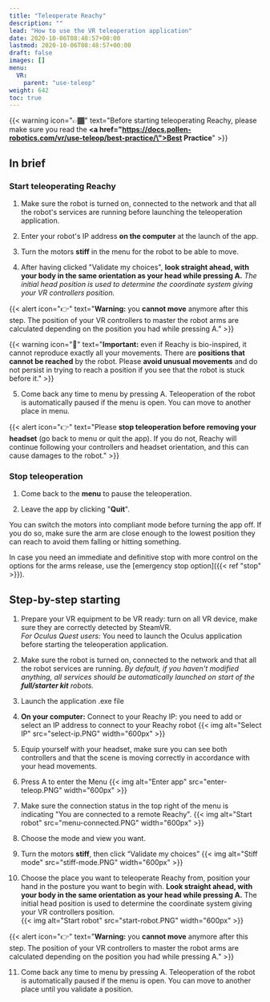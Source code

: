 ```yaml
---
title: "Teleoperate Reachy"
description: ""
lead: "How to use the VR teleoperation application"
date: 2020-10-06T08:48:57+00:00
lastmod: 2020-10-06T08:48:57+00:00
draft: false
images: []
menu:
  VR:
    parent: "use-teleop"
weight: 642
toc: true
---
```


{{< warning icon="👉🏾" text="Before starting teleoperating Reachy, please make sure you read the  <b><a href=\"https://docs.pollen-robotics.com/vr/use-teleop/best-practice/\">Best Practice</a></b>" >}}

## In brief

### Start teleoperating Reachy

1. Make sure the robot is turned on, connected to the network and that all the robot's services are running before launching the teleoperation application.

2. Enter your robot's IP address **on the computer** at the launch of the app.

3. Turn the motors **stiff** in the menu for the robot to be able to move.

4. After having clicked "Validate my choices", **look straight ahead, with your body in the same orientation as your head while pressing A.** *The initial head position is used to determine the coordinate system giving your VR controllers position.* 

{{< alert icon="👉" text="<b>Warning:</b> you <b>cannot move</b> anymore after this step. The position of your VR controllers to master the robot arms are calculated depending on the position you had while pressing A." >}}

{{< warning icon="🚨" text="<b>Important:</b> even if Reachy is bio-inspired, it cannot reproduce exactly all your movements. There are <b>positions that cannot be reached</b> by the robot. Please <b>avoid unusual movements</b> and do not persist in trying to reach a position if you see that the robot is stuck before it." >}}

5. Come back any time to menu by pressing A. Teleoperation of the robot is automatically paused if the menu is open. You can move to another place in menu.

{{< alert icon="👉" text="Please <b>stop teleoperation before removing your headset</b> (go back to menu or quit the app). If you do not, Reachy will continue following your controllers and headset orientation, and this can cause damages to the robot." >}}

### Stop teleoperation

1. Come back to the **menu** to pause the teleoperation.  

2. Leave the app by clicking "**Quit**".  

You can switch the motors into compliant mode before turning the app off. If you do so, make sure the arm are close enough to the lowest position they can reach to avoid them falling or hitting something.  

In case you need an immediate and definitive stop with more control on the options for the arms release, use the [emergency stop option]({{< ref "stop" >}}).

## Step-by-step starting
1. Prepare your VR equipment to be VR ready: turn on all VR device, make sure they are correctly detected by SteamVR.  
  *For Oculus Quest users:*
  You need to launch the Oculus application before starting the teleoperation application.  

2. Make sure the robot is turned on, connected to the network and that all the robot services are running. *By default, if you haven't modified anything, all services should be automatically launched on start of the **full/starter kit** robots.*

3. Launch the application .exe file

4. **On your computer:**
Connect to your Reachy IP: you need to add or select an IP address to connect to your Reachy robot
{{< img alt="Select IP" src="select-ip.PNG" width="600px" >}}
5. Equip yourself with your headset, make sure you can see both controllers and that the scene is moving correctly in accordance with your head movements.

6. Press A to enter the Menu
{{< img alt="Enter app" src="enter-teleop.PNG" width="600px" >}}
7. Make sure the connection status in the top right of the menu is indicating "You are connected to a remote Reachy".
{{< img alt="Start robot" src="menu-connected.PNG" width="600px" >}}
8. Choose the mode and view you want. 

9. Turn the motors **stiff**, then click “Validate my choices”
{{< img alt="Stiff mode" src="stiff-mode.PNG" width="600px" >}}

10. Choose the place you want to teleoperate Reachy from, position your hand in the posture you want to begin with.
**Look straight ahead, with your body in the same orientation as your head while pressing A.** The initial head position is used to determine the coordinate system giving your VR controllers position.  
{{< img alt="Start robot" src="start-robot.PNG" width="600px" >}}

{{< alert icon="👉" text="<b>Warning:</b> you <b>cannot move</b> anymore after this step. The position of your VR controllers to master the robot arms are calculated depending on the position you had while pressing A." >}}

11. Come back any time to menu by pressing A. Teleoperation of the robot is automatically paused if the menu is open. You can move to another place until you validate a position.
